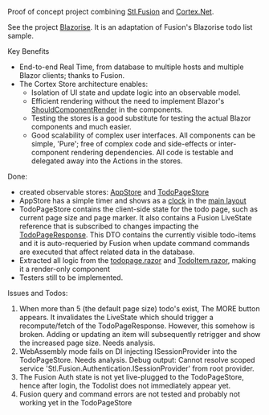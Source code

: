 Proof of concept project combining [Stl.Fusion](https://github.com/servicetitan/Stl.Fusion) and [Cortex.Net](https://github.com/jspuij/Cortex.Net).

See the project [Blazorise](https://github.com/riesvriend/FusionAndCortex/tree/master/samples/Blazorise). It is an adaptation of Fusion's Blazorise todo list sample.

Key Benefits
* End-to-end Real Time, from database to multiple hosts and multiple Blazor clients; thanks to Fusion.
* The Cortex Store architecture enables:
  * Isolation of UI state and update logic into an observable model. 
  * Efficient rendering without the need to implement Blazor's [ShouldComponentRender](https://docs.microsoft.com/en-us/aspnet/core/blazor/components/rendering?view=aspnetcore-5.0) in the components.
  * Testing the stores is a good substitute for testing the actual Blazor components and much easier.
  * Good scalability of complex user interfaces. All components can be simple, 'Pure'; free of complex code and side-effects or inter-component rendering dependencies. All code is testable and delegated away into the Actions in the stores.

Done:
* created observable stores: [AppStore](https://github.com/riesvriend/FusionAndCortex/blob/master/samples/Blazorise/UI/Stores/AppStore.cs) and [TodoPageStore](https://github.com/riesvriend/FusionAndCortex/blob/master/samples/Blazorise/UI/Stores/TodoPageStore.cs) 
* AppStore has a simple timer and shows as a [clock](https://github.com/riesvriend/FusionAndCortex/blob/master/samples/Blazorise/UI/Shared/LeftBarClock.razor) in the [main layout](https://github.com/riesvriend/FusionAndCortex/blob/master/samples/Blazorise/UI/Shared/MainLayout.razor)
* TodoPageStore contains the client-side state for the todo page, such as current page size and page marker. It 
  also contains a Fusion LiveState reference that is subscribed to changes impacting the [TodoPageResponse](https://github.com/riesvriend/FusionAndCortex/blob/b6f31480bfb6b856e8423feba6cd61bf3dc1fa80/samples/Blazorise/Abstractions/ITodoService.cs#L17). This DTO contains
  the currently visible todo-items and it is auto-requeried by Fusion when update command
  commands are executed that affect related data in the database.
* Extracted all logic from the [todopage.razor](https://github.com/riesvriend/FusionAndCortex/blob/master/samples/Blazorise/UI/Pages/TodoPage.razor) and [TodoItem.razor](https://github.com/riesvriend/FusionAndCortex/blob/master/samples/Blazorise/UI/Shared/TodoItem.razor), making it a render-only component
*  Testers still to be implemented.

 Issues and Todos:
 1. When more than 5 (the default page size) todo's exist, The MORE button appears. It invalidates the LiveState
    which should trigger a recompute/fetch of the TodoPageResponse. However, this somehow is broken. 
    Adding or updating an item will subsequently retrigger and show the increased page size. Needs analysis.
 2. WebAssembly mode fails on DI injecting ISessionProvider into the TodoPageStore. Needs analysis.
    Debug output: Cannot resolve scoped service 'Stl.Fusion.Authentication.ISessionProvider' from root provider.
 3. The Fusion Auth state is not yet live-plugged to the TodoPageStore, hence after login, the Todolist does not 
    immediately appear yet.
 4. Fusion query and command errors are not tested and probably not working yet in the TodoPageStore  
 

